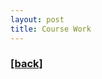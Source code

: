 ```yaml
---
layout: post
title: Course Work
---
```

<h3><a href="https://flyinggiraffe.github.io">[back]</a></h3>
